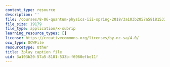 ```yaml
---
content_type: resource
description: ''
file: /courses/8-06-quantum-physics-iii-spring-2018/3a103b2057a58181533bf6960efbe11f_lw5ka_lJFkU.srt
file_size: 19179
file_type: application/x-subrip
learning_resource_types: []
license: https://creativecommons.org/licenses/by-nc-sa/4.0/
ocw_type: OCWFile
resourcetype: Other
title: 3play caption file
uid: 3a103b20-57a5-8181-533b-f6960efbe11f
---
```

